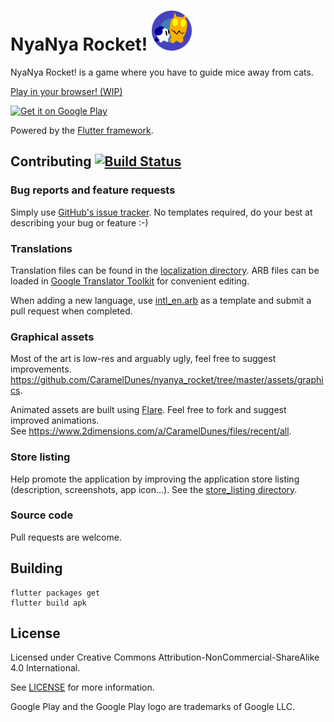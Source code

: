 # NyaNya Rocket! <img src="https://github.com/CaramelDunes/nyanya_rocket/raw/master/assets/graphics/app_icon.png?raw=1" width="64" height="64" alt="Logo">

NyaNya Rocket! is a game where you have to guide mice away from cats.

[Play in your browser! (WIP)](https://nyanya-rocket.carameldunes.fr)

<a href='https://play.google.com/store/apps/details?id=fr.carameldunes.nyanyarocket'><img alt='Get it on Google Play' src='https://play.google.com/intl/en_us/badges/images/generic/en_badge_web_generic.png' height=100/></a>

Powered by the [Flutter framework](https://flutter.dev).

## Contributing [![Build Status](https://api.cirrus-ci.com/github/CaramelDunes/nyanya_rocket.svg)](https://cirrus-ci.com/github/CaramelDunes/nyanya_rocket)
### Bug reports and feature requests
Simply use [GitHub's issue tracker](https://github.com/CaramelDunes/nyanya_rocket/issues).
No templates required, do your best at describing your bug or feature :-)

### Translations
Translation files can be found in the [localization directory](https://github.com/CaramelDunes/nyanya_rocket/tree/master/localization). 
ARB files can be loaded in [Google Translator Toolkit](https://translate.google.com/toolkit/) for convenient editing. 

When adding a new language, use [intl_en.arb](https://github.com/CaramelDunes/nyanya_rocket/blob/master/localization/intl_en.arb) as a template and submit a pull request when completed.

### Graphical assets
Most of the art is low-res and arguably ugly, feel free to suggest improvements.
https://github.com/CaramelDunes/nyanya_rocket/tree/master/assets/graphics.

Animated assets are built using [Flare](https://www.2dimensions.com/about-flare).
Feel free to fork and suggest improved animations. \
See https://www.2dimensions.com/a/CaramelDunes/files/recent/all.

### Store listing
Help promote the application by improving the application store listing (description, screenshots, app icon...).
See the [store_listing directory](https://github.com/CaramelDunes/nyanya_rocket/tree/master/store_listing).

### Source code
Pull requests are welcome.

## Building
```
flutter packages get
flutter build apk
```

## License
Licensed under Creative Commons Attribution-NonCommercial-ShareAlike 4.0 International.

See [LICENSE](LICENSE) for more information.

Google Play and the Google Play logo are trademarks of Google LLC.
